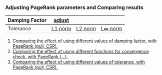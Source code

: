 ### Adjusting PageRank parameters and Comparing results

| Damping Factor | [adjust][α]  |              |              |
| -------------- | ------------ | ------------ | ------------ |
| Tolerance      | [L1 norm][τ] | [L2 norm][τ] | [L∞ norm][τ] |

1. [Comparing the effect of using different values of damping factor, with PageRank (pull, CSR).][α]
2. [Comparing the effect of using different functions for convergence check, with PageRank (...).][τ-fn]
3. [Comparing the effect of using different values of tolerance, with PageRank (pull, CSR).][τ]

[α]: https://github.com/puzzlef/pagerank-adjust-damping-factor
[τ]: https://github.com/puzzlef/pagerank-adjust-tolerance
[τ-fn]: https://github.com/puzzlef/pagerank-adjust-tolerance-function
